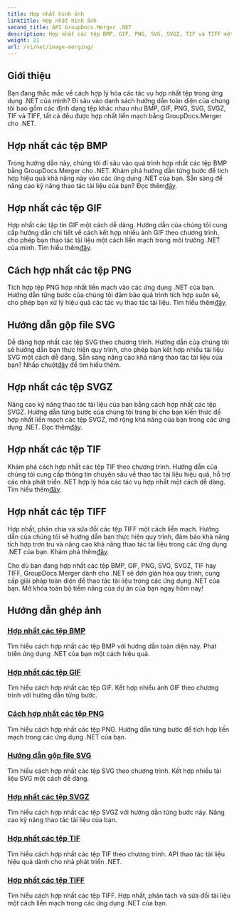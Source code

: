 ```yaml
---
title: Hợp nhất hình ảnh
linktitle: Hợp nhất hình ảnh
second_title: API GroupDocs.Merger .NET
description: Hợp nhất các tệp BMP, GIF, PNG, SVG, SVGZ, TIF và TIFF một cách liền mạch với GroupDocs.Merger .NET. Tích hợp hiệu quả thao tác tài liệu vào các ứng dụng .NET của bạn.
weight: 21
url: /vi/net/image-merging/
---
```

## Giới thiệu

Bạn đang thắc mắc về cách hợp lý hóa các tác vụ hợp nhất tệp trong ứng dụng .NET của mình? Đi sâu vào danh sách hướng dẫn toàn diện của chúng tôi bao gồm các định dạng tệp khác nhau như BMP, GIF, PNG, SVG, SVGZ, TIF và TIFF, tất cả đều được hợp nhất liền mạch bằng GroupDocs.Merger cho .NET.

## Hợp nhất các tệp BMP

 Trong hướng dẫn này, chúng tôi đi sâu vào quá trình hợp nhất các tệp BMP bằng GroupDocs.Merger cho .NET. Khám phá hướng dẫn từng bước để tích hợp hiệu quả khả năng này vào các ứng dụng .NET của bạn. Sẵn sàng để nâng cao kỹ năng thao tác tài liệu của bạn? Đọc thêm[đây](./merge-bmp-files/).

## Hợp nhất các tệp GIF

 Hợp nhất các tập tin GIF một cách dễ dàng. Hướng dẫn của chúng tôi cung cấp hướng dẫn chi tiết về cách kết hợp nhiều ảnh GIF theo chương trình, cho phép bạn thao tác tài liệu một cách liền mạch trong môi trường .NET của mình. Tìm hiểu thêm[đây](./merging-gif-files/).

## Cách hợp nhất các tệp PNG

Tích hợp tệp PNG hợp nhất liền mạch vào các ứng dụng .NET của bạn. Hướng dẫn từng bước của chúng tôi đảm bảo quá trình tích hợp suôn sẻ, cho phép bạn xử lý hiệu quả các tác vụ thao tác tài liệu. Tìm hiểu thêm[đây](./how-to-merge-png-files/).

## Hướng dẫn gộp file SVG

 Dễ dàng hợp nhất các tệp SVG theo chương trình. Hướng dẫn của chúng tôi sẽ hướng dẫn bạn thực hiện quy trình, cho phép bạn kết hợp nhiều tài liệu SVG một cách dễ dàng. Sẵn sàng nâng cao khả năng thao tác tài liệu của bạn? Nhấp chuột[đây](./guide-merging-svg-files/) để tìm hiểu thêm.

## Hợp nhất các tệp SVGZ

 Nâng cao kỹ năng thao tác tài liệu của bạn bằng cách hợp nhất các tệp SVGZ. Hướng dẫn từng bước của chúng tôi trang bị cho bạn kiến thức để hợp nhất liền mạch các tệp SVGZ, mở rộng khả năng của bạn trong các ứng dụng .NET. Đọc thêm[đây](./merging-svgz-files/).

## Hợp nhất các tệp TIF

 Khám phá cách hợp nhất các tệp TIF theo chương trình. Hướng dẫn của chúng tôi cung cấp thông tin chuyên sâu về thao tác tài liệu hiệu quả, hỗ trợ các nhà phát triển .NET hợp lý hóa các tác vụ hợp nhất một cách dễ dàng. Tìm hiểu thêm[đây](./merge-tif-files/).

## Hợp nhất các tệp TIFF

Hợp nhất, phân chia và sửa đổi các tệp TIFF một cách liền mạch. Hướng dẫn của chúng tôi sẽ hướng dẫn bạn thực hiện quy trình, đảm bảo khả năng tích hợp trơn tru và nâng cao khả năng thao tác tài liệu trong các ứng dụng .NET của bạn. Khám phá thêm[đây](./merging-tiff-files/).

Cho dù bạn đang hợp nhất các tệp BMP, GIF, PNG, SVG, SVGZ, TIF hay TIFF, GroupDocs.Merger dành cho .NET sẽ đơn giản hóa quy trình, cung cấp giải pháp toàn diện để thao tác tài liệu trong các ứng dụng .NET của bạn. Mở khóa toàn bộ tiềm năng của dự án của bạn ngay hôm nay!
## Hướng dẫn ghép ảnh
### [Hợp nhất các tệp BMP](./merge-bmp-files/)
Tìm hiểu cách hợp nhất các tệp BMP với hướng dẫn toàn diện này. Phát triển ứng dụng .NET của bạn một cách hiệu quả.
### [Hợp nhất các tệp GIF](./merging-gif-files/)
Tìm hiểu cách hợp nhất các tệp GIF. Kết hợp nhiều ảnh GIF theo chương trình với hướng dẫn từng bước.
### [Cách hợp nhất các tệp PNG](./how-to-merge-png-files/)
Tìm hiểu cách hợp nhất các tệp PNG. Hướng dẫn từng bước để tích hợp liền mạch trong các ứng dụng .NET của bạn.
### [Hướng dẫn gộp file SVG](./guide-merging-svg-files/)
Tìm hiểu cách hợp nhất các tệp SVG theo chương trình. Kết hợp nhiều tài liệu SVG một cách dễ dàng.
### [Hợp nhất các tệp SVGZ](./merging-svgz-files/)
Tìm hiểu cách hợp nhất các tệp SVGZ với hướng dẫn từng bước này. Nâng cao kỹ năng thao tác tài liệu của bạn.
### [Hợp nhất các tệp TIF](./merge-tif-files/)
Tìm hiểu cách hợp nhất các tệp TIF theo chương trình. API thao tác tài liệu hiệu quả dành cho nhà phát triển .NET.
### [Hợp nhất các tệp TIFF](./merging-tiff-files/)
Tìm hiểu cách hợp nhất các tệp TIFF. Hợp nhất, phân tách và sửa đổi tài liệu một cách liền mạch trong các ứng dụng .NET của bạn.